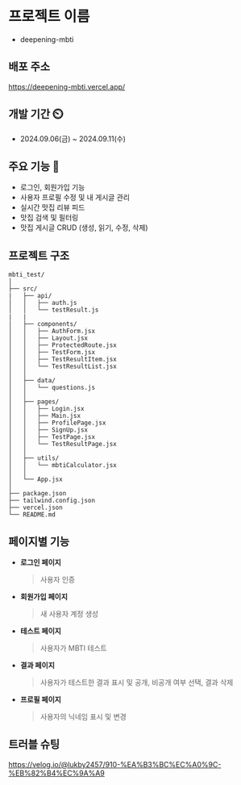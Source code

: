 # 프로젝트 이름

- deepening-mbti

## 배포 주소
<https://deepening-mbti.vercel.app/>

## 개발 기간 ⏲️

- 2024.09.06(금) ~ 2024.09.11(수)

## 주요 기능 💜

- 로그인, 회원가입 기능
- 사용자 프로필 수정 및 내 게시글 관리
- 실시간 맛집 리뷰 피드
- 맛집 검색 및 필터링
- 맛집 게시글 CRUD (생성, 읽기, 수정, 삭제)

## 프로젝트 구조

```
mbti_test/
│
├── src/
|   ├── api/
│   │   ├── auth.js
│   │   └── testResult.js
|   |
│   ├── components/
│   │   ├── AuthForm.jsx
│   │   ├── Layout.jsx
│   │   ├── ProtectedRoute.jsx
│   │   ├── TestForm.jsx
│   │   ├── TestResultItem.jsx
│   │   └── TestResultList.jsx
│   │
│   ├── data/
│   │   └── questions.js
│   │
│   ├── pages/
│   │   ├── Login.jsx
│   │   ├── Main.jsx
│   │   ├── ProfilePage.jsx
│   │   ├── SignUp.jsx
│   │   ├── TestPage.jsx
│   │   └── TestResultPage.jsx
│   │
│   ├── utils/
│   │   └── mbtiCalculator.jsx
│   │
│   └── App.jsx
│
├── package.json
├── tailwind.config.json
├── vercel.json
└── README.md
```

## 페이지별 기능

- **로그인 페이지**
  > 사용자 인증
- **회원가입 페이지**
  > 새 사용자 계정 생성
- **테스트 페이지**
  > 사용자가 MBTI 테스트
- **결과 페이지**
  > 사용자가 테스트한 결과 표시 및 공개, 비공개 여부 선택, 결과 삭제
- **프로필 페이지**
  > 사용자의 닉네임 표시 및 변경

## 트러블 슈팅
<https://velog.io/@lukby2457/910-%EA%B3%BC%EC%A0%9C-%EB%82%B4%EC%9A%A9>